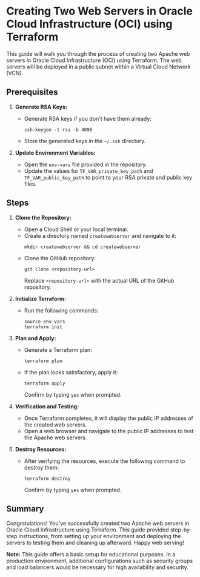 
# Creating Two Web Servers in Oracle Cloud Infrastructure (OCI) using Terraform

This guide will walk you through the process of creating two Apache web servers in Oracle Cloud Infrastructure (OCI) using Terraform. The web servers will be deployed in a public subnet within a Virtual Cloud Network (VCN).

## Prerequisites

1. **Generate RSA Keys:**
   - Generate RSA keys if you don't have them already:
     ```shell
     ssh-keygen -t rsa -b 4096
     ```
   - Store the generated keys in the `~/.ssh` directory.

2. **Update Environment Variables:**
   - Open the `env-vars` file provided in the repository.
   - Update the values for `TF_VAR_private_key_path` and `TF_VAR_public_key_path` to point to your RSA private and public key files.

## Steps

1. **Clone the Repository:**
   - Open a Cloud Shell or your local terminal.
   - Create a directory named `createwebserver` and navigate to it:
     ```shell
     mkdir createwebserver && cd createwebserver
     ```
   - Clone the GitHub repository:
     ```shell
     git clone <repository-url>
     ```
     Replace `<repository-url>` with the actual URL of the GitHub repository.

2. **Initialize Terraform:**
   - Run the following commands:
     ```shell
     source env-vars
     terraform init
     ```

3. **Plan and Apply:**
   - Generate a Terraform plan:
     ```shell
     terraform plan
     ```
   - If the plan looks satisfactory, apply it:
     ```shell
     terraform apply
     ```
     Confirm by typing `yes` when prompted.

4. **Verification and Testing:**
   - Once Terraform completes, it will display the public IP addresses of the created web servers.
   - Open a web browser and navigate to the public IP addresses to test the Apache web servers.

5. **Destroy Resources:**
   - After verifying the resources, execute the following command to destroy them:
     ```shell
     terraform destroy
     ```
     Confirm by typing `yes` when prompted.

## Summary

Congratulations! You've successfully created two Apache web servers in Oracle Cloud Infrastructure using Terraform. This guide provided step-by-step instructions, from setting up your environment and deploying the servers to testing them and cleaning up afterward. Happy web serving!

**Note:** This guide offers a basic setup for educational purposes. In a production environment, additional configurations such as security groups and load balancers would be necessary for high availability and security.
